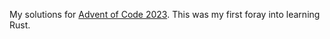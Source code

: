 My solutions for [Advent of Code 2023](https://adventofcode.com/2023). This was my first foray into learning Rust.
